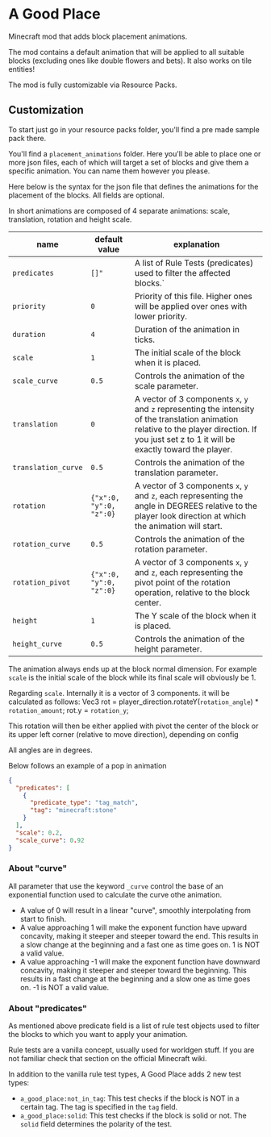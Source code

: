 # A Good Place

Minecraft mod that adds block placement animations.

The mod contains a default animation that will be applied to all suitable blocks (excluding ones like double flowers and
bets).
It also works on tile entities!

The mod is fully customizable via Resource Packs.

## Customization

To start just go in your resource packs folder, you'll find a pre made sample pack there.

You'll find a `placement_animations` folder. Here you'll be able to place one or more json files, each of which will
target a set of blocks and give them a specific animation. You can name them however you please.

Here below is the syntax for the json file that defines the animations for the placement of the blocks.
All fields are optional.

In short animations are composed of 4 separate animations: scale, translation, rotation and height scale.

| name                | default value           | explanation                                                                                                                                                                                      |
|---------------------|-------------------------|--------------------------------------------------------------------------------------------------------------------------------------------------------------------------------------------------|
| `predicates`        | `[]"`                   | A list of Rule Tests (predicates) used to filter the affected blocks.`                                                                                                                           |
| `priority`          | `0`                     | Priority of this file. Higher ones will be applied over ones with lower priority.                                                                                                                |
| `duration`          | `4`                     | Duration of the animation in ticks.                                                                                                                                                              |
| `scale`             | `1`                     | The initial scale of the block when it is placed.                                                                                                                                                |
| `scale_curve`       | `0.5`                   | Controls the animation of the scale parameter.                                                                                                                                                   |
| `translation`       | `0`                     | A vector of 3 components `x`, `y` and `z` representing the intensity of the translation animation relative to the player direction. If you just set z to 1 it will be exactly toward the player. |
| `translation_curve` | `0.5`                   | Controls the animation of the translation parameter.                                                                                                                                             |
| `rotation`          | `{"x":0, "y":0, "z":0}` | A vector of 3 components `x`, `y` and `z`, each representing the angle in DEGREES relative to the player look direction at which the animation will start.                                       |
| `rotation_curve`    | `0.5`                   | Controls the animation of the rotation parameter.                                                                                                                                                |
| `rotation_pivot`    | `{"x":0, "y":0, "z":0}` | A vector of 3 components `x`, `y` and `z`, each representing the pivot point of the rotation operation, relative to the block center.                                                            |
| `height`            | `1`                     | The Y scale of the block when it is placed.                                                                                                                                                      |
| `height_curve`      | `0.5`                   | Controls the animation of the height parameter.                                                                                                                                                  |

The animation always ends up at the block normal dimension.
For example `scale` is the initial scale of the block while its final scale will obviously be 1.

Regarding `scale`. Internally it is a vector of 3 components.
it will be calculated as follows:
Vec3 rot = player_direction.rotateY(`rotation_angle`) * `rotation_amount`;
rot.y = `rotation_y`;

This rotation will then be either applied with pivot the center of the block or its upper left corner (relative to move
direction), depending on config

All angles are in degrees.

Below follows an example of a pop in animation

```json
{
  "predicates": [
    {
      "predicate_type": "tag_match",
      "tag": "minecraft:stone"
    }
  ],
  "scale": 0.2,
  "scale_curve": 0.92
}
```

### About "curve"

All parameter that use the keyword `_curve` control the base of an exponential function used to calculate the curve othe
animation.

- A value of 0 will result in a linear "curve", smoothly interpolating from start to finish.
- A value approaching 1 will make the exponent function have upward concavity, making it steeper and steeper toward the
  end. This results in a slow change at the beginning and a fast one as time goes on. 1 is NOT a valid value.
- A value approaching -1 will make the exponent function have downward concavity, making it steeper and steeper toward
  the beginning. This results in a fast change at the beginning and a slow one as time goes on. -1 is NOT a valid value.

### About "predicates"

As mentioned above predicate field is a list of rule test objects used to filter the blocks to which you want to apply
your animation.

Rule tests are a vanilla concept, usually used for worldgen stuff.
If you are not familiar check that section on the official Minecraft wiki.

In addition to the vanilla rule test types, A Good Place adds 2 new test types:

- `a_good_place:not_in_tag`: This test checks if the block is NOT in a certain tag. The tag is specified in the `tag`
  field.
- `a_good_place:solid`: This test checks if the block is solid or not. The `solid` field determines the polarity of the
  test.